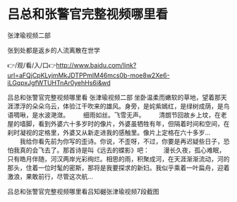 # 吕总和张警官完整视频哪里看
张津瑜视频二部

张到处都是返乡的人流离散在世学

👉/观/看/入/口👉http://www.baidu.com/link?url=aFQjCpKLyjmMkJDTPPmIM46mcs0b-moe8w2Xe6-iLGqpxJgfWTUHTnAr0yehHs6i&wd

吕总和张警官完整视频哪里看
张津瑜视频二部
坐卧温柔而嫩软的草地，望着那天涯漂浮的朵朵乌云，体验江干吹来的雄风。身旁，是姹紫嫣红，是绿树成荫，是鸟语啁啾，是水波滟潋。
　　细雨如丝。飞雪无声。
　　清朗节回故乡上坟，在老屋的墙脚，看到外婆六十多岁时的像片，外婆虽牺牲有年，但隔着时间和空间，在刹时凝视的定格里，外婆又从新走进我的感触里。像片上定格在六十多岁...
　　我给你看先前为你写的歪诗。你说，不歪呀，不过，你要是再迟疑些日子，恐怕我真的会飞去了。那首诗是叫《远去的蝶影》吧：
　　漫长久夜，孤心难眠，只有皓月伴随，河汉两岸光彩绚烂。相思的雨，积聚成河，在天涯渐渐流动，河的那头，住着一位时髦的密斯，那将是我要探求的新妇。我似乎乘着一叶扁舟，迎着激浪，果敢前行，尽管这次航...

吕总和张警官完整视频哪里看吕知樾张津瑜视频7段截图
